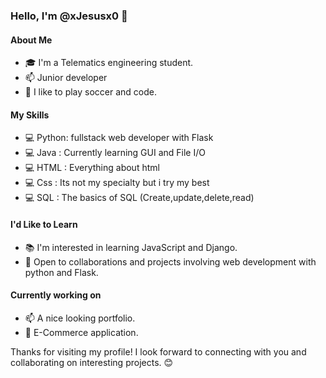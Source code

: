 ### Hello, I'm @xJesusx0 👋
 
#### About Me
- 🎓 I'm a Telematics engineering student.
- 📫 Junior developer
- 🌟 I like to play soccer and code.
 
#### My Skills
- 💻 Python: fullstack web developer with Flask 
- 💻 Java	: Currently learning GUI and File I/O
- 💻 HTML	: Everything about html
- 💻 Css	: Its not my specialty but i try my best
- 💻 SQL	: The basics of SQL (Create,update,delete,read)

#### I'd Like to Learn
- 📚 I'm interested in learning JavaScript and Django.
- 🤝 Open to collaborations and projects involving web development with python and Flask.
 
#### Currently working on
- 📫 A nice looking portfolio.
- 🔗 E-Commerce application.
 
Thanks for visiting my profile! I look forward to connecting with you and collaborating on interesting projects. 😊
<!---
xJesusx0/xJesusx0 is a ✨ special ✨ repository because its `README.md` (this file) appears on your GitHub profile.
You can click the Preview link to take a look at your changes.
--->
